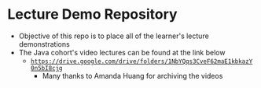 # Lecture Demo Repository
* Objective of this repo is to place all of the learner's lecture demonstrations
* The Java cohort's video lectures can be found at the link below
  * [`https://drive.google.com/drive/folders/1NbYQqs3CveF62maE1kbkazY0n5bI8cjg`](https://drive.google.com/drive/folders/1NbYQqs3CveF62maE1kbkazY0n5bI8cjg)
    * Many thanks to Amanda Huang for archiving the videos
